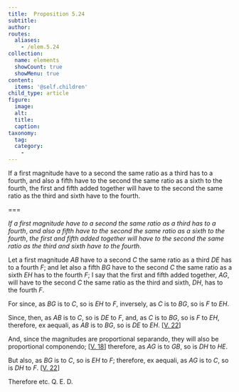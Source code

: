 ```yaml
---
title:  Proposition 5.24
subtitle: 
author:
routes:
  aliases:
    - /elem.5.24
collection:
  name: elements
  showCount: true
  showMenu: true
content:
  items: '@self.children'
child_type: article
figure:
  image:
  alt:
  title:
  caption:
taxonomy:
  tag:
  category:
    - 
---
```


<p><emph>If a first magnitude have to a second the same ratio as a third has to a fourth</emph>, <emph>and also a fifth have to the second the same ratio as a sixth to the fourth</emph>, <emph>the first and fifth added together will have to the second the same ratio as the third and sixth have to the fourth</emph>. </p>

===

<p><em>If a first magnitude have to a second the same ratio as a third has to a fourth</em>, <em>and also a fifth have to the second the same ratio as a sixth to the fourth</em>, <em>the first and fifth added together will have to the second the same ratio as the third and sixth have to the fourth</em>. </p>

<p>Let a first magnitude <em>AB</em> have to a second <em>C</em> the same ratio as a third <em>DE</em> has to a fourth <em>F</em>; and let also a fifth <em>BG</em> have to  the second <em>C</em> the same ratio as a sixth <em>EH</em> has to the fourth <em>F</em>; I say that the first and fifth added together, <em>AG</em>, will have to the second <em>C</em> the same ratio as the third and sixth, <em>DH</em>, has to the fourth <em>F</em>. <pb n="184"/></p>

<p>For since, as <em>BG</em> is to <em>C</em>, so is <em>EH</em> to <em>F</em>, inversely, as <em>C</em> is to <em>BG</em>, so is <em>F</em> to <em>EH</em>. </p>

<p>Since, then, as <em>AB</em> is to <em>C</em>, so is <em>DE</em> to <em>F</em>, <span class="center">and, as <em>C</em> is to <em>BG</em>, so is <em>F</em> to <em>EH</em>,</span> therefore, <foreign lang="la">ex aequali</foreign>, as <em>AB</em> is to <em>BG</em>, so is <em>DE</em> to <em>EH</em>. [<a href="/elem.5.22">V. 22</a>] </p>

<p>And, since the magnitudes are proportional <foreign lang="la">separando</foreign>, they will also be proportional <foreign lang="la">componendo</foreign>; [<a href="/elem.5.18">V. 18</a>] <span class="center">therefore, as <em>AG</em> is to <em>GB</em>, so is <em>DH</em> to <em>HE</em>.</span>
      </p>

<p>But also, as <em>BG</em> is to <em>C</em>, so is <em>EH</em> to <em>F</em>; therefore, <foreign lang="la">ex aequali</foreign>, as <em>AG</em> is to <em>C</em>, so is <em>DH</em> to <em>F</em>. [<a href="/elem.5.22">V. 22</a>] </p>

<p>Therefore etc. Q. E. D.</p>
